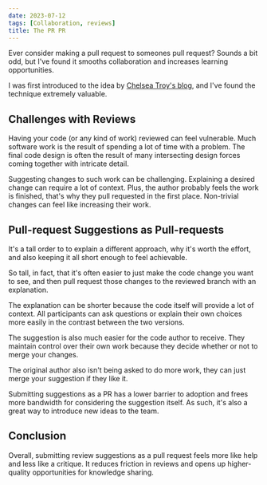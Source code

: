 ```yaml
---
date: 2023-07-12
tags: [Collaboration, reviews]
title: The PR PR
---
```


Ever consider making a pull request to someones pull request?
Sounds a bit odd, but I've found it smooths collaboration and increases learning opportunities.
<!--more-->

I was first introduced to the idea by [Chelsea Troy's blog](https://chelseatroy.com/2019/12/18/reviewing-pull-requests/), and I've found the technique extremely valuable.

## Challenges with Reviews 
Having your code (or any kind of work) reviewed can feel vulnerable. 
Much software work is the result of spending a lot of time with a problem.
The final code design is often the result of many intersecting design forces coming together with intricate detail.

Suggesting changes to such work can be challenging. Explaining a desired change can require a lot of context.
Plus, the author probably feels the work is finished, that's why they pull requested in the first place. Non-trivial changes can feel like increasing their work.


## Pull-request Suggestions as Pull-requests
It's a tall order to to explain a different approach, why it's worth the effort, and also keeping it all short enough to feel achievable.

So tall, in fact, that it's often easier to just make the code change you want to see, and then pull request those changes 
to the reviewed branch with an explanation. 

The explanation can be shorter because the code itself will provide a lot of context.
All participants can ask questions or explain their own choices more easily in the contrast between the two versions.

The suggestion is also much easier for the code author to receive. They maintain control over their own work because they decide whether or not to merge your changes.

The original author also isn't being asked to do more work, they can just merge your suggestion if they like it. 

Submitting suggestions as a PR has a lower barrier to adoption and frees more bandwidth for considering the suggestion itself. As such, it's also a great way to introduce new ideas to the team.

## Conclusion
Overall, submitting review suggestions as a pull request feels more like help and less like a critique.
It reduces friction in reviews and opens up higher-quality opportunities for knowledge sharing.



